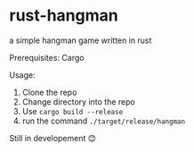 # rust-hangman
a simple hangman game written in rust


Prerequisites:
Cargo

Usage:
1) Clone the repo
2) Change directory into the repo
3) Use ``cargo build --release``
4) run the command ``./target/release/hangman``

Still in developement 😊
